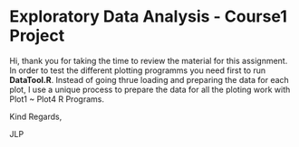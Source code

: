 # Exploratory Data Analysis - Course1 Project

Hi, thank you for taking the time to review the material for this assignment. In order to test the different plotting programms you need first to run **DataTool.R**. Instead of going thrue loading and preparing the data for each plot, I use a unique process to prepare the data for all the ploting work with Plot1 ~ Plot4 R Programs.

Kind Regards,

JLP